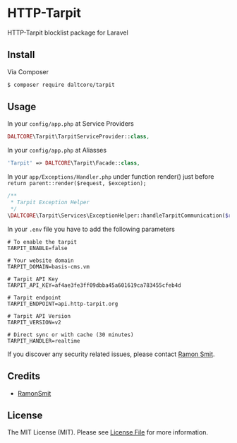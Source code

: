 # HTTP-Tarpit

HTTP-Tarpit blocklist package for Laravel

## Install

Via Composer

``` bash
$ composer require daltcore/tarpit
```

## Usage

In your `config/app.php` at Service Providers
``` php
DALTCORE\Tarpit\TarpitServiceProvider::class,
```

In your `config/app.php` at Aliasses
``` php
'Tarpit' => DALTCORE\Tarpit\Facade::class,
```

In your `app/Exceptions/Handler.php` under function render() just before `return parent::render($request, $exception);`
``` php
/**
 * Tarpit Exception Helper
 */
\DALTCORE\Tarpit\Services\ExceptionHelper::handleTarpitCommunication($request, $exception);
```

In your `.env` file you have to add the following parameters
```text
# To enable the tarpit
TARPIT_ENABLE=false

# Your website domain
TARPIT_DOMAIN=basis-cms.vm

# Tarpit API Key
TARPIT_API_KEY=af4ae3fe3ff09dbba45a601619ca783455cfeb4d

# Tarpit endpoint
TARPIT_ENDPOINT=api.http-tarpit.org

# Tarpit API Version
TARPIT_VERSION=v2

# Direct sync or with cache (30 minutes)
TARPIT_HANDLER=realtime

```

If you discover any security related issues, please contact [Ramon Smit](https://github.com/ramonsmit).

## Credits

- [RamonSmit](https://github.com/RamonSmit)

## License

The MIT License (MIT). Please see [License File](License.md) for more information.

